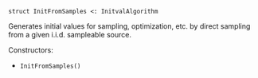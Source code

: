 ```
struct InitFromSamples <: InitvalAlgorithm
```

Generates initial values for sampling, optimization, etc. by direct sampling from a given i.i.d. sampleable source.

Constructors:

  * `InitFromSamples()`

